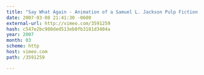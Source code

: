 ```yaml
---
title: "Say What Again - Animation of a Samuel L. Jackson Pulp Fiction speech in type"
date: 2007-03-08 21:41:30 -0600
external-url: http://vimeo.com/3591259
hash: c547e2bc980ded513eb0fb3181d3404a
year: 2007
month: 03
scheme: http
host: vimeo.com
path: /3591259

---
```



